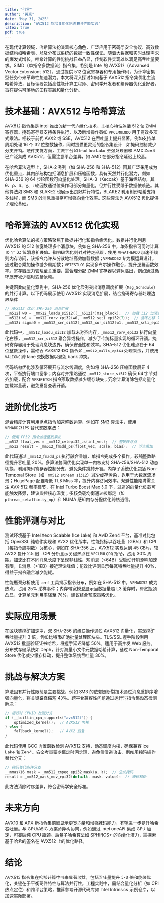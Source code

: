 ```yaml
---
title: "引言"
author: "黄京"
date: "May 31, 2025"
description: "AVX512 指令集优化哈希算法性能实践"
latex: true
pdf: true
---
```

在现代计算领域，哈希算法扮演着核心角色，广泛应用于密码学安全协议、高效数据结构如哈希表、以及分布式系统的数据一致性保证。随着大数据和实时处理需求的爆发式增长，哈希计算的性能挑战日益凸显，传统软件实现难以满足高吞吐量要求。SIMD（单指令多数据流）指令集，特别是 Intel 的 AVX512（Advanced Vector Extensions 512），通过提供 512 位宽寄存器和专用操作码，为计算密集型任务带来革命性加速潜力。本文将深入探讨如何基于 AVX512 指令集优化主流哈希算法，目标读者包括高性能计算工程师、密码学开发者和编译器优化爱好者，旨在提供可落地的工程实践和量化分析。

# 技术基础：AVX512 与哈希算法  
AVX512 指令集是 Intel 推出的新一代向量化技术，其核心特性包括 512 位 ZMM 寄存器、掩码寄存器支持条件执行，以及新增操作码如 `VPCLMULQDQ` 用于高效多项式乘法。相较于前代 AVX2 或 SSE，AVX512 在吞吐量上提升显著，例如支持单周期处理 16 个 32 位整数操作，同时提供更灵活的指令集设计，如掩码控制减少分支开销。硬件支持方面，主流平台如 Intel Ice Lake 至强处理器和 AMD Zen4 已广泛集成 AVX512，但需注意平台差异，如 AMD 在部分指令延迟上较高。  

在哈希算法选型上，SHA-2 系列（如 SHA-256 和 SHA-512）因其广泛采用成为优化重点，其内部结构包括消息扩展和压缩函数，具有天然并行化潜力，例如 SHA-256 的 64 步轮函数可向量化处理。SHA-3（Keccak）基于海绵结构，其 θ、ρ、π、χ、ι 轮函数通过位操作可部分向量化，但并行性受限于数据依赖链。其他算法如 SM3 和 BLAKE2 也展示出良好并行特性，BLAKE2 利用树形哈希支持多线程，而 SM3 的消息重排序可增强向量化效率。这些算法为 AVX512 优化提供了理论基础。

# 哈希算法的 AVX512 优化实现  
优化哈希算法的核心策略聚焦于数据并行化和指令级优化。数据并行化利用 AVX512 的 512 位宽处理多个消息块，例如在 SHA-256 中，单条指令可同时计算 16 个 32 位消息扩展值。指令级优化则针对特定瓶颈：使用 `VPGATHERDD` 加速不规则内存访问，该指令允许从分散地址高效加载数据；`VPMADD52` 专为模运算设计，通过融合乘加操作减少周期数；`VPTESTLOG` 实现多布尔操作融合，提升逻辑函数效率。寄存器压力管理至关重要，需合理分配 ZMM 寄存器以避免溢出，例如通过循环展开减少临时变量依赖。  

关键函数向量化案例中，SHA-256 优化示例突出消息调度扩展（`Msg_Schedule`）的并行计算。以下代码展示使用 AVX512 实现消息扩展，结合掩码寄存器处理边界条件：  
```c
// AVX512 优化 SHA-256 消息扩展
__m512i w0 = _mm512_loadu_si512((__m512i*)msg_block);  // 加载 512 位消息块
__m512i w1 = _mm512_rorv_epi32(w0, _mm512_set1_epi32(7));  // 循环右移 7 位
__m512i sigma0 = _mm512_xor_si512(_mm512_xor_si512(w1, _mm512_srli_epi32(w0, 3)), _mm512_slli_epi32(w0, 14));  // σ 0 函数计算
```  
此代码中，`_mm512_loadu_si512` 加载未对齐内存，`_mm512_rorv_epi32` 执行向量化右移，`_mm512_xor_si512` 融合异或操作，减少了传统标量实现的循环开销。掩码寄存器用于处理消息块边界，确保安全性和效率。SHA-512 优化难点在于 64 位整数操作，需结合 AVX512-DQ 指令如 `_mm512_mullo_epi64` 处理乘法，并使用 `VALIGNQ` 跨 lane 交换数据以避免 bank 冲突。  

代码结构优化涉及循环展开与流水线调度，例如将 SHA-256 压缩函数展开 4 次，平衡执行端口竞争；内存对齐策略通过 `_mm512_store_si512` 确保 64 字节对齐加载，配合 `VPREFETCH` 指令预取数据减少缓存缺失；冗余计算消除包括向量化加载常量表，避免重复查表开销。

# 进阶优化技巧  
混合精度计算利用浮点指令加速整数运算，例如在 SM3 算法中，使用 `VFMADD231PS` 替代整数乘法：  
```c
// 使用 FP32 指令加速整数乘加
__m512 float_vec = _mm512_cvtepi32_ps(int_vec);  // 整数转浮点
__m512 result = _mm512_fmadd_ps(float_vec, scale, bias);  // 浮点乘加
```  
此代码通过 `_mm512_fmadd_ps` 执行融合乘加，单指令完成多个操作，较纯整数路径提升吞吐量 20%。多算法协同优化实现单一内核支持 SHA-256/SHA-512 动态切换，利用掩码寄存器控制分支，避免条件跳转开销。内存子系统优化包括 Non-Temporal Store（如 `_mm512_stream_si512`）减少缓存污染，适用于大数据流场景；HugePage 配置降低 TLB Miss 率，提升内存访问效率。规避性能陷阱需关注 AVX-512 频率调节，在 Intel Turbo Boost Max 3.0 下，过高的向量化负载可能触发降频，建议监控核心温度；多核负载均衡通过核绑定（如 `pthread_setaffinity_np`）和 NUMA 感知内存分配优化跨核通信。

# 性能评测与对比  
测试环境基于 Intel Xeon Scalable (Ice Lake) 和 AMD Zen4 平台，基准对比包括 OpenSSL 纯软件实现和 AVX2 优化版本。性能指标以吞吐量（GB/s）和 CPI（每指令周期数）为核心，例如在 SHA-256 上，AVX512 实现达到 45 GB/s，较 AVX2 提升 2.5 倍；CPI 分析显示关键热点在 `VPCLMULQDQ` 指令，占用 30% 周期。加速比在不同消息长度下呈现非线性，短消息（<64B）受启动开销影响加速有限，长消息（>1KB）接近理论峰值；能效比评测显示每瓦特吞吐量提升 40%，得益于指令融合减少能耗。  

性能瓶颈分析使用 `perf` 工具揭示指令分布，例如在 SHA-512 中，`VPMADD52` 成为热点，占用 25% 采样事件；内存带宽模型显示当数据量超 L3 缓存时，带宽瓶颈凸显，计算单元利用率降至 70%，建议结合预取策略优化。

# 实际应用场景  
在区块链挖矿加速中，双 SHA-256 的级联操作通过 AVX512 向量化，实现挖矿吞吐量提升 3 倍，例如比特币矿池批量处理区块头。TLS/SSL 握手阶段利用 AVX512 批量验证证书哈希，将握手延迟降低 50%，适用于高并发 Web 服务。分布式存储系统如 Ceph，针对海量小文件元数据哈希计算，通过 Non-Temporal Store 优化减少缓存抖动，提升整体系统吞吐量 30%。

# 挑战与解决方案  
算法固有并行性限制是主要挑战，例如 SM3 的依赖链断裂技术通过消息重排序增强向量化，将关键路径缩短 40%。跨平台兼容性问题通过运行时指令集动态检测解决：  
```c
// 运行时 CPUID 检测分支
if (__builtin_cpu_supports("avx512f")) {
    optimized_kernel();  // AVX512 内核
} else {
    fallback_kernel();   // AVX2 后备
}
```  
此代码使用 GCC 内置函数检测 AVX512 支持，动态调度内核，确保兼容 Ice Lake 和 Zen4。安全考量要求恒定时间实现，避免侧信道攻击，例如用掩码操作替代分支：  
```c
// 掩码替代条件分支
__mmask16 mask = _mm512_cmpeq_epi32_mask(a, b);  // 生成掩码
result = _mm512_mask_mov_epi32(default, mask, value);  // 掩码移动
```  
此方法消除时序差异，符合密码学安全标准。

# 未来方向  
AVX10 和 APX 新指令集前瞻显示更宽向量和增强掩码能力，有望进一步提升哈希吞吐量。与 GPU/ASIC 方案的异构协同，例如通过 Intel oneAPI 集成 GPU 加速，可突破纯 CPU 瓶颈。后量子哈希算法如 SPHINCS+ 的向量化潜力，需探索基于哈希的签名在 AVX512 上的优化路径。

# 结论  
AVX512 指令集在哈希计算中带来显著收益，包括吞吐量提升 2-3 倍和能效优化，关键在于平衡硬件特性与算法并行性。工程实践中，需结合量化分析（如 CPI 热点定位）和跨平台策略，推荐参考开源代码库如 Intel Intrinsics 示例仓库，以加速实际部署。
